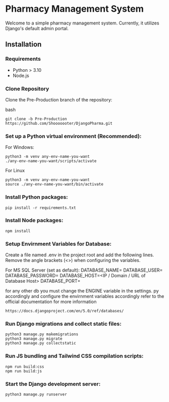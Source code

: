 # Pharmacy Management System

Welcome to a simple pharmacy management system. Currently, it utilizes Django's default admin portal.

## Installation

### Requirements

- Python > 3.10
- Node.js

### Clone Repository

Clone the Pre-Production branch of the repository:

bash

    git clone -b Pre-Production https://github.com/Shooooooter/DjangoPharma.git


### Set up a Python virtual environment (Recommended):
  For Windows:
    
    python3 -m venv any-env-name-you-want
    ./any-env-name-you-want/scripts/activate
  
  For Linux

    python3 -m venv any-env-name-you-want
    source ./any-env-name-you-want/bin/activate

### Install Python packages:
    
    pip install -r requirements.txt

### Install Node packages:

    npm install

### Setup Envirnment Variables for Database:

Create a file named .env in the project root and add the following lines. Remove the angle brackets (<>) when configuring the variables.

For MS SQL Server (set as default):
    DATABASE_NAME=<Name of the Database>
    DATABASE_USER=<Username of the database user>
    DATABASE_PASSWORD=<Password for the aforementioned user>
    DATABASE_HOST=<IP / Domain / URL of Database Host>
    DATABASE_PORT=<Port of the Database Server>

for any other db you must change the ENGINE variable in the settings. py accordingly and configure the envirnment variables accordingly
refer to the official documentation for more information
    
    https://docs.djangoproject.com/en/5.0/ref/databases/

### Run Django migrations and collect static files:

    python3 manage.py makemigrations
    python3 manage.py migrate
    python3 manage.py collectstatic

### Run JS bundling and Tailwind CSS compilation scripts:

    npm run build:css
    npm run build:js

### Start the Django development server:

    python3 manage.py runserver
